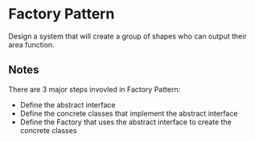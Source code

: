 # Factory Pattern

Design a system that will create a group of shapes who can output their area function.

## Notes

There are 3 major steps invovled in Factory Pattern:
- Define the abstract interface
- Define the concrete classes that implement the abstract interface
- Define the Factory that uses the abstract interface to create the concrete classes